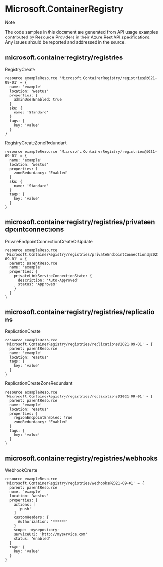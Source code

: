 # Microsoft.ContainerRegistry
  
> [!NOTE]
> The code samples in this document are generated from API usage examples contributed by Resource Providers in their [Azure Rest API specifications](https://github.com/Azure/azure-rest-api-specs). Any issues should be reported and addressed in the source.


## microsoft.containerregistry/registries

RegistryCreate
```bicep
resource exampleResource 'Microsoft.ContainerRegistry/registries@2021-09-01' = {
  name: 'example'
  location: 'westus'
  properties: {
    adminUserEnabled: true
  }
  sku: {
    name: 'Standard'
  }
  tags: {
    key: 'value'
  }
}
```

RegistryCreateZoneRedundant
```bicep
resource exampleResource 'Microsoft.ContainerRegistry/registries@2021-09-01' = {
  name: 'example'
  location: 'westus'
  properties: {
    zoneRedundancy: 'Enabled'
  }
  sku: {
    name: 'Standard'
  }
  tags: {
    key: 'value'
  }
}
```

## microsoft.containerregistry/registries/privateendpointconnections

PrivateEndpointConnectionCreateOrUpdate
```bicep
resource exampleResource 'Microsoft.ContainerRegistry/registries/privateEndpointConnections@2021-09-01' = {
  parent: parentResource 
  name: 'example'
  properties: {
    privateLinkServiceConnectionState: {
      description: 'Auto-Approved'
      status: 'Approved'
    }
  }
}
```

## microsoft.containerregistry/registries/replications

ReplicationCreate
```bicep
resource exampleResource 'Microsoft.ContainerRegistry/registries/replications@2021-09-01' = {
  parent: parentResource 
  name: 'example'
  location: 'eastus'
  tags: {
    key: 'value'
  }
}
```

ReplicationCreateZoneRedundant
```bicep
resource exampleResource 'Microsoft.ContainerRegistry/registries/replications@2021-09-01' = {
  parent: parentResource 
  name: 'example'
  location: 'eastus'
  properties: {
    regionEndpointEnabled: true
    zoneRedundancy: 'Enabled'
  }
  tags: {
    key: 'value'
  }
}
```

## microsoft.containerregistry/registries/webhooks

WebhookCreate
```bicep
resource exampleResource 'Microsoft.ContainerRegistry/registries/webhooks@2021-09-01' = {
  parent: parentResource 
  name: 'example'
  location: 'westus'
  properties: {
    actions: [
      'push'
    ]
    customHeaders: {
      Authorization: '******'
    }
    scope: 'myRepository'
    serviceUri: 'http://myservice.com'
    status: 'enabled'
  }
  tags: {
    key: 'value'
  }
}
```
